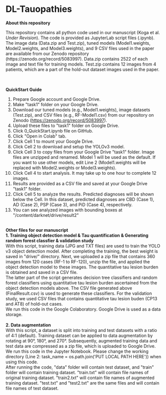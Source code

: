 # DL-Tauopathies
<B>About this repository</B>  
<div>
This repository contains all python code used in our manuscript (Koga et al. <I>Under Revision</I>). The code is provided as JupyterLab script files (.ipynb). The image data (Data.zip and Test.zip), tuned models (Model1.weights, Model2.weights, and Model3.weights), and 9 CSV files used in the paper are available from our Zenodo repository (https://zenodo.org/record/5083997). Data.zip contains 2522 of each image and text file for training models. Test.zip contains 12 images from 4 patients, which are a part of the hold-out dataset images used in the paper.
</div><BR><BR>

<B>QuickStart Guide</B>
1. Prepare Google account and Google Drive.
2. Make "task1" folder on your Google Drive.
3. Download our tuned models (e.g., Model1.weights), image datasets (Test.zip), and CSV files (e.g., RF-Model1.csv) from our repository  on Zenodo (https://zenodo.org/record/5083997).
4. Upload these files to "task1" folder on Google Drive.
5. Click 0_QuickStart.ipynb file on GitHub.
6. Click "Open in Colab" tab.
7. Click Cell 1 to mount your Google Drive.
8. Click Cell 2 to download and setup the YOLOv3 model.
9. Click Cell 3 to copy files from your Google Drive "task1" folder. Image files are unzipped and renamed. Model 1 will be used as the default. If you want to use other models, edit Line 2 (Model1.weights will be replaced with Model2.weights or Model3.weights).
10. Click Cell 4 to start analysis. It may take up to one hour to complete 12 images. 
11. Results are provided as a CSV file and saved at your Google Drive "task1" folder.
12. Click Cell 5 to analyze the results. Predicted diagnoses will be shown below the Cell. In this dataset, predicted diagnoses are CBD (Case 1), AD (Case 2), PSP (Case 3), and PiD (Case 4), respectively.
13. You can see analyzed images with bounding boxes at "/content/darknet/drive/result2"
  
<BR>
<B>Other files for our manuscript</B><BR>
<div>
<B>1. Training object detection model & Tau quantification & Generating random forest classfier & validation study</B> <BR>
With this script, training data (JPG and TXT files) are used to train the YOLO v3 object detection model. After completing the training, the best weight is saved in "drive/" directory. Next, we uploaded a zip file that contains 360 images from 120 cases (RF-1 to RF-120), unzip the file, and applied the object detection model to these images. The quantitative tau lesion burden is obtained and saved in a CSV file.<BR>
The latter part of the script generates decision tree classifiers and random forest classifiers using quantitative tau lesion burden ascertained from the object detection models above. The CSV file generated above (FinalResult.csv) is used to generate these classifiers. For the validation study, we used CSV files that contains quantitative tau lesion buden (CP13 and AT8) of hold-out cases.<BR>
We run this code in the Google Colaboratory. Google Drive is used as a data storage. 
</div><BR>
<div>
<B>2. Data augmentation</B><BR>
With this script, a dataset is split into training and test datasets with a ratio of 4:1 (default). Training dataset can be applied to data augmentation by rotating at 90°, 180°, and 270°. Subsequently, augmented training data and test data are compressed as a zip file, which is uploaded to Google Drive. We run this code in the Jupyter Notebook. Please change the working directory (Line 2: task_name = os.path.join('PUT LOCAL PATH HERE')) when using this code.<BR>
After running the code, "data" folder will contain test dataset, and "train" folder will contain training dataset. "train.txt" will contain file names of original training dataset. "train2.txt" will contain file names of augmented training dataset. "test.txt" and "test2.txt" are the same files and will contain file names of test dataset.
</div>
